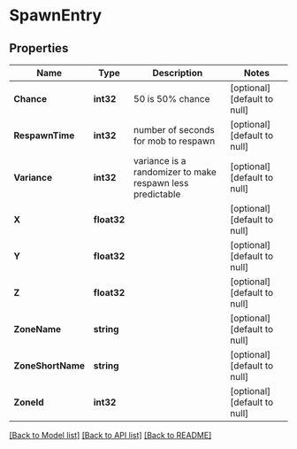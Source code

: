 # SpawnEntry

## Properties
Name | Type | Description | Notes
------------ | ------------- | ------------- | -------------
**Chance** | **int32** | 50 is 50% chance | [optional] [default to null]
**RespawnTime** | **int32** | number of seconds for mob to respawn | [optional] [default to null]
**Variance** | **int32** | variance is a randomizer to make respawn less predictable | [optional] [default to null]
**X** | **float32** |  | [optional] [default to null]
**Y** | **float32** |  | [optional] [default to null]
**Z** | **float32** |  | [optional] [default to null]
**ZoneName** | **string** |  | [optional] [default to null]
**ZoneShortName** | **string** |  | [optional] [default to null]
**ZoneId** | **int32** |  | [optional] [default to null]

[[Back to Model list]](../README.md#documentation-for-models) [[Back to API list]](../README.md#documentation-for-api-endpoints) [[Back to README]](../README.md)



